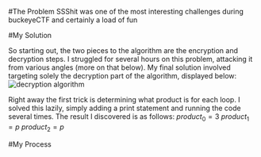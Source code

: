 #The Problem
SSShit was one of the most interesting challenges during buckeyeCTF and certainly a load of fun



#My Solution

So starting out, the two pieces to the algorithm are the encryption and decryption steps.
I struggled for several hours on this problem, attacking it from various angles (more on that below). 
My final solution involved targeting solely the decryption part of the algorithm, displayed below:
![decryption algorithm](https://github.com/wacky9/buckeyectfWriteups/IMG/SSShitDecryption.png)

Right away the first trick is determining what product is for each loop. I solved this lazily, simply adding a print statement and running the code several times.
The result I discovered is as follows:
$product_0 = 3$
$product_1 = p$
$product_2 = p$


#My Process
